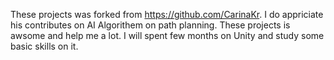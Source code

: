 These projects was forked from https://github.com/CarinaKr. I do appriciate his contributes on AI Algorithem on path planning. These projects is awsome and help me a lot. I will spent few months on Unity and study some basic skills on it.
